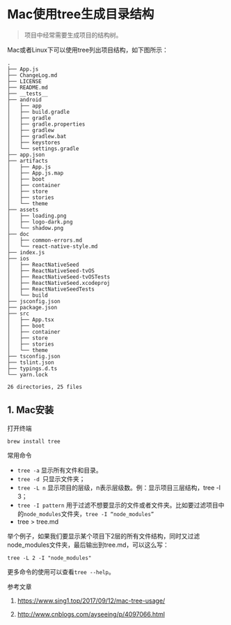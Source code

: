 # Mac使用tree生成目录结构

> 项目中经常需要生成项目的结构树。

Mac或者Linux下可以使用tree列出项目结构，如下图所示：

```
.
├── App.js
├── ChangeLog.md
├── LICENSE
├── README.md
├── __tests__
├── android
│   ├── app
│   ├── build.gradle
│   ├── gradle
│   ├── gradle.properties
│   ├── gradlew
│   ├── gradlew.bat
│   ├── keystores
│   └── settings.gradle
├── app.json
├── artifacts
│   ├── App.js
│   ├── App.js.map
│   ├── boot
│   ├── container
│   ├── store
│   ├── stories
│   └── theme
├── assets
│   ├── loading.png
│   ├── logo-dark.png
│   └── shadow.png
├── doc
│   ├── common-errors.md
│   └── react-native-style.md
├── index.js
├── ios
│   ├── ReactNativeSeed
│   ├── ReactNativeSeed-tvOS
│   ├── ReactNativeSeed-tvOSTests
│   ├── ReactNativeSeed.xcodeproj
│   ├── ReactNativeSeedTests
│   └── build
├── jsconfig.json
├── package.json
├── src
│   ├── App.tsx
│   ├── boot
│   ├── container
│   ├── store
│   ├── stories
│   └── theme
├── tsconfig.json
├── tslint.json
├── typings.d.ts
└── yarn.lock

26 directories, 25 files
```



## 1. Mac安装

打开终端

`brew install tree`

常用命令

- `tree -a` 显示所有文件和目录。
- `tree -d `只显示文件夹；
- `tree -L n` 显示项目的层级，n表示层级数。例：显示项目三层结构，tree -l 3；
- `tree -I pattern` 用于过滤不想要显示的文件或者文件夹。比如要过滤项目中的`node_modules`文件夹，`tree -I “node_modules”`
- tree > tree.md




举个例子，如果我们要显示某个项目下2层的所有文件结构，同时又过滤node_modules文件夹，最后输出到tree.md，可以这么写：

```
tree -L 2 -I "node_modules"
```

更多命令的使用可以查看`tree --help`。



参考文章

1. https://www.sing1.top/2017/09/12/mac-tree-usage/


2. http://www.cnblogs.com/ayseeing/p/4097066.html






